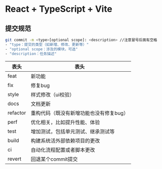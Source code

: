 # React + TypeScript + Vite

## 提交规范

```bash
git commit -m <type>[optional scope]: <description> //注意冒号后面有空格
- "type：提交的类型（如新增、修改、更新等）"
- "optional scope：涉及的模块，可选"
- "description：任务描述"
```


| 表头       | 表头                    |
|----------|-----------------------|
| feat     | 新功能                   |
| fix      | 修复bug                 |
| style    | 样式修改（ui校验）            |
| docs     | 文档更新                  |
| refactor | 重构代码（既没有新增功能也没有修复bug） |
| perf     | 优化相关，比如提升性能、体验        |
| test     | 增加测试，包括单元测试、继承测试等     |
| build    | 构建系统活外部依赖项目的更改        |
| ci       | 自动化流程配置或者脚本更改         |
| revert   | 回退某个commit提交          |
